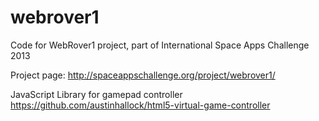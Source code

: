 webrover1
=========

Code for WebRover1 project, part of International Space Apps Challenge 2013

Project page: http://spaceappschallenge.org/project/webrover1/


JavaScript Library for gamepad controller 
https://github.com/austinhallock/html5-virtual-game-controller